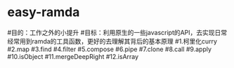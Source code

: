 # easy-ramda
#目的：工作之外的小提升
#目标：利用原生的一些javascript的API，去实现日常经常用到ramda的工具函数，更好的去理解其背后的基本原理
#1.柯里化curry
#2.map
#3.find
#4.filter
#5.compose
#6.pipe
#7.clone
#8.call
#9.apply
#10.isObject
#11.mergeDeepRight
#12.isArray
